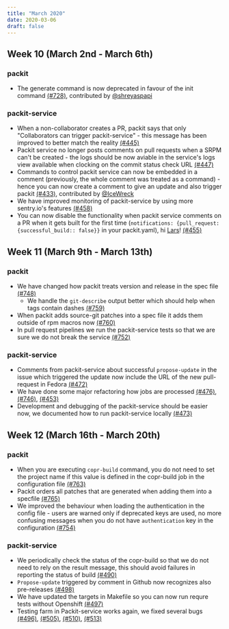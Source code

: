 ```yaml
---
title: "March 2020"
date: 2020-03-06
draft: false
---
```


## Week 10 (March 2nd - March 6th)


### packit
* The generate command is now deprecated in favour of the init command
  [(#728)], contributed by [@shreyaspapi](https://github.com/shreyaspapi)


### packit-service
* When a non-collaborator creates a PR, packit says that only "Collaborators
  can trigger packit-service" - this message has been improved to better match
  the reality [(#445)]
* Packit service no longer posts comments on pull requests when a SRPM can't be
  created - the logs should be now aviable in the service's logs view available
  when clocking on the commit status check URL [(#447)]
* Commands to control packit service can now be embedded in a comment
  (previously, the whole comment was treated as a command) - hence you can now
  create a comment to give an update and also trigger packit [(#433)],
  contributed by [@IceWreck](https://github.com/IceWreck)
* We have improved monitoring of packit-service by using more sentry.io's
  features [(#458)]
* You can now disable the functionality when packit service comments on a PR
  when it gets built for the first time (`notifications: {pull_request:
  {successful_build:: false}}` in your packit.yaml), hi
  [Lars](https://github.com/larskarlitski)! [(#455)]


[(#728)]: https://github.com/packit-service/packit/pull/728
[(#445)]: https://github.com/packit-service/packit-service/pull/445
[(#447)]: https://github.com/packit-service/packit-service/pull/447
[(#433)]: https://github.com/packit-service/packit-service/pull/433
[(#458)]: https://github.com/packit-service/packit-service/pull/458
[(#455)]: https://github.com/packit-service/packit-service/pull/455


## Week 11 (March 9th - March 13th)



### packit
* We have changed how packit treats version and release in the spec file [(#748)]
    * We handle the `git-describe` output better which should help when tags 
    contain dashes [(#759)]
* When packit adds source-git patches into a spec file it adds them outside 
  of rpm macros now [(#760)]
* In pull request pipelines we run the packit-service tests so that we are sure we 
  do not break the service [(#752)]


### packit-service
* Comments from packit-service about successful `propose-update` in the issue 
  which triggered the update now include the URL of the new pull-request in Fedora [(#472)]
* We have done some major refactoring how jobs are processed 
  [(#476)], [(#746)], [(#453)]
* Development and debugging of the packit-service should be easier now, we
  documented how to run packit-service locally [(#473)]


[(#746)]: https://github.com/packit-service/packit/pull/746
[(#748)]: https://github.com/packit-service/packit/pull/748
[(#752)]: https://github.com/packit-service/packit/pull/752
[(#759)]: https://github.com/packit-service/packit/pull/759
[(#760)]: https://github.com/packit-service/packit/pull/760
[(#472)]: https://github.com/packit-service/packit-service/pull/472
[(#473)]: https://github.com/packit-service/packit-service/pull/473
[(#476)]: https://github.com/packit-service/packit-service/pull/476
[(#453)]: https://github.com/packit-service/packit-service/pull/453


## Week 12 (March 16th - March 20th)



### packit
* When you are executing `copr-build` command, you do not 
  need to set the project name if this value is defined in
  the copr-build job in the configuration file [(#763)]
* Packit orders all patches that are generated when adding them into a specfile [(#765)]
* We improved the behaviour when loading the authentication in the config file - 
  users are warned only if deprecated keys are used, no more confusing messages when 
  you do not have `authentication` key in the configuration [(#754)]



### packit-service
* We periodically check the status of the copr-build so that we do not need to rely
  on the result message, this should avoid failures in reporting the status of build [(#490)]
* `Propose-update` triggered by comment in Github now recognizes also pre-releases [(#498)]
* We have updated the targets in Makefile so you can now run requre tests without
  Openshift [(#497)]
* Testing farm in Packit-service works again, we fixed several bugs 
  [(#496)], [(#505)], [(#510)], [(#513)]


[(#765)]: https://github.com/packit-service/packit/pull/765
[(#754)]: https://github.com/packit-service/packit/pull/754
[(#763)]: https://github.com/packit-service/packit/pull/763
[(#490)]: https://github.com/packit-service/packit-service/pull/490
[(#498)]: https://github.com/packit-service/packit-service/pull/498
[(#497)]: https://github.com/packit-service/packit-service/pull/497
[(#496)]: https://github.com/packit-service/packit-service/pull/496
[(#505)]: https://github.com/packit-service/packit-service/pull/505
[(#510)]: https://github.com/packit-service/packit-service/pull/510
[(#513)]: https://github.com/packit-service/packit-service/pull/513
